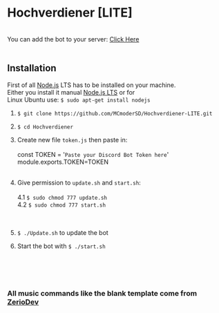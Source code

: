 # Hochverdiener [LITE]
<br> You can add the bot to your server: [Click Here](https://discord.com/api/oauth2/authorize?client_id=986802937177182228&permissions=3155968&scope=bot)<br><br>
## Installation
First of all [Node.js](https://nodejs.org/en/) LTS has to be installed on your machine.<br>
Either you install it manual [Node.js LTS](https://nodejs.org/en/download/) or for<br>
Linux Ubuntu use: `$ sudo apt-get install nodejs`<br>

1. `$ git clone https://github.com/MCmoderSD/Hochverdiener-LITE.git`
2. `$ cd Hochverdiener`
3. Create new file `token.js` then paste in:<br><br>
const TOKEN = '`Paste your Discord Bot Token here`'<br>
module.exports.TOKEN=TOKEN<br><br>

4. Give permission to `update.sh` and `start.sh`:<br><br>
	4.1 `$ sudo chmod 777 update.sh`<br>
	4.2 `$ sudo chmod 777 start.sh`<br><br><br>

5. `$ ./Update.sh` to update the bot<br>

6. Start the bot with `$ ./start.sh`<br><br><br><br><br>

### All music commands like the blank template come from [ZerioDev](https://github.com/ZerioDev/Music-bot "Zerio")

